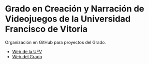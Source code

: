 # Grado en Creación y Narración de Videojuegos de la Universidad Francisco de Vitoria

Organización en GitHub para proyectos del Grado.

* [Web de la UFV](http://www.ufv.es)
* [Web del Grado](http://www.ufv.es](https://www.ufv.es/estudiar-grado-creacion-narracion-videojuegos-madrid/)https://www.ufv.es/estudiar-grado-creacion-narracion-videojuegos-madrid/)
